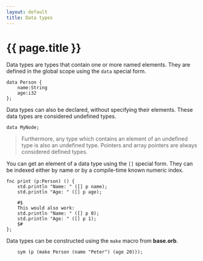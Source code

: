 ```yaml
---
layout: default
title: Data types
---
```

# {{ page.title }}

Data types are types that contain one or more named elements. They are defined in the global scope using the `data` special form.

```
data Person {
    name:String
    age:i32
};
```

Data types can also be declared, without specifying their elements. These data types are considered undefined types.

```
data MyNode;
```

> Furthermore, any type which contains an element of an undefined type is also an undefined type. Pointers and array pointers are always considered defined types.

You can get an element of a data type using the `[]` special form. They can be indexed either by name or by a compile-time known numeric index.

```
fnc print (p:Person) () {
    std.println "Name: " ([] p name);
    std.println "Age: " ([] p age);

    #$
    This would also work:
    std.println "Name: " ([] p 0);
    std.println "Age: " ([] p 1);
    $#
};
```

Data types can be constructed using the `make` macro from **base.orb**.

```
    sym (p (make Person (name "Peter") (age 20)));
```